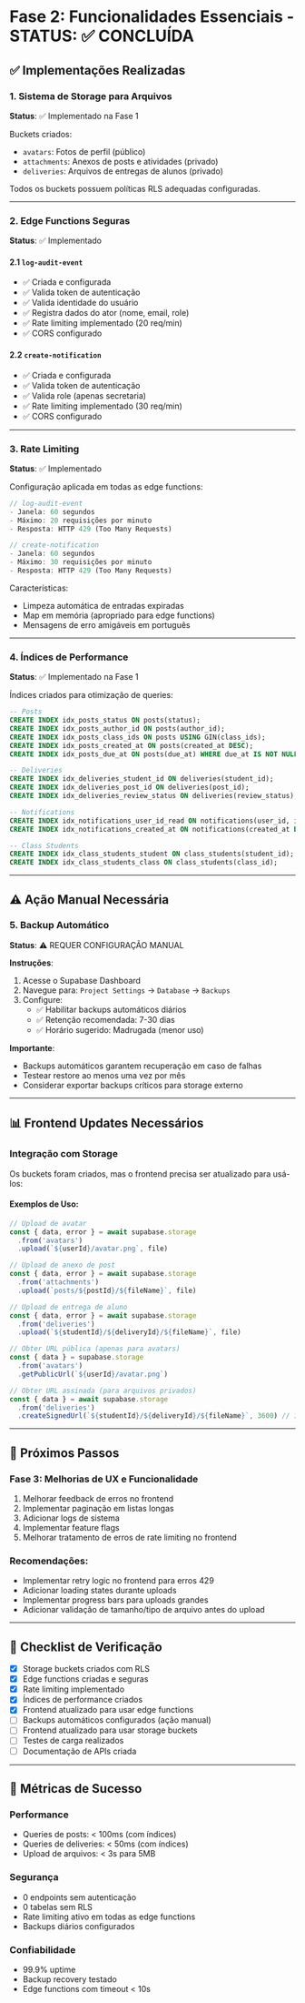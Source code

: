 # Fase 2: Funcionalidades Essenciais - STATUS: ✅ CONCLUÍDA

## ✅ Implementações Realizadas

### 1. Sistema de Storage para Arquivos
**Status**: ✅ Implementado na Fase 1

Buckets criados:
- `avatars`: Fotos de perfil (público)
- `attachments`: Anexos de posts e atividades (privado)
- `deliveries`: Arquivos de entregas de alunos (privado)

Todos os buckets possuem políticas RLS adequadas configuradas.

---

### 2. Edge Functions Seguras
**Status**: ✅ Implementado

#### 2.1 `log-audit-event`
- ✅ Criada e configurada
- ✅ Valida token de autenticação
- ✅ Valida identidade do usuário
- ✅ Registra dados do ator (nome, email, role)
- ✅ Rate limiting implementado (20 req/min)
- ✅ CORS configurado

#### 2.2 `create-notification`
- ✅ Criada e configurada
- ✅ Valida token de autenticação
- ✅ Valida role (apenas secretaria)
- ✅ Rate limiting implementado (30 req/min)
- ✅ CORS configurado

---

### 3. Rate Limiting
**Status**: ✅ Implementado

Configuração aplicada em todas as edge functions:

```typescript
// log-audit-event
- Janela: 60 segundos
- Máximo: 20 requisições por minuto
- Resposta: HTTP 429 (Too Many Requests)

// create-notification
- Janela: 60 segundos
- Máximo: 30 requisições por minuto
- Resposta: HTTP 429 (Too Many Requests)
```

Características:
- Limpeza automática de entradas expiradas
- Map em memória (apropriado para edge functions)
- Mensagens de erro amigáveis em português

---

### 4. Índices de Performance
**Status**: ✅ Implementado na Fase 1

Índices criados para otimização de queries:

```sql
-- Posts
CREATE INDEX idx_posts_status ON posts(status);
CREATE INDEX idx_posts_author_id ON posts(author_id);
CREATE INDEX idx_posts_class_ids ON posts USING GIN(class_ids);
CREATE INDEX idx_posts_created_at ON posts(created_at DESC);
CREATE INDEX idx_posts_due_at ON posts(due_at) WHERE due_at IS NOT NULL;

-- Deliveries
CREATE INDEX idx_deliveries_student_id ON deliveries(student_id);
CREATE INDEX idx_deliveries_post_id ON deliveries(post_id);
CREATE INDEX idx_deliveries_review_status ON deliveries(review_status);

-- Notifications
CREATE INDEX idx_notifications_user_id_read ON notifications(user_id, is_read);
CREATE INDEX idx_notifications_created_at ON notifications(created_at DESC);

-- Class Students
CREATE INDEX idx_class_students_student ON class_students(student_id);
CREATE INDEX idx_class_students_class ON class_students(class_id);
```

---

## ⚠️ Ação Manual Necessária

### 5. Backup Automático
**Status**: ⚠️ REQUER CONFIGURAÇÃO MANUAL

**Instruções**:

1. Acesse o Supabase Dashboard
2. Navegue para: `Project Settings` → `Database` → `Backups`
3. Configure:
   - ✅ Habilitar backups automáticos diários
   - ✅ Retenção recomendada: 7-30 dias
   - ✅ Horário sugerido: Madrugada (menor uso)

**Importante**: 
- Backups automáticos garantem recuperação em caso de falhas
- Testear restore ao menos uma vez por mês
- Considerar exportar backups críticos para storage externo

---

## 📊 Frontend Updates Necessários

### Integração com Storage

Os buckets foram criados, mas o frontend precisa ser atualizado para usá-los:

#### Exemplos de Uso:

```typescript
// Upload de avatar
const { data, error } = await supabase.storage
  .from('avatars')
  .upload(`${userId}/avatar.png`, file)

// Upload de anexo de post
const { data, error } = await supabase.storage
  .from('attachments')
  .upload(`posts/${postId}/${fileName}`, file)

// Upload de entrega de aluno
const { data, error } = await supabase.storage
  .from('deliveries')
  .upload(`${studentId}/${deliveryId}/${fileName}`, file)

// Obter URL pública (apenas para avatars)
const { data } = supabase.storage
  .from('avatars')
  .getPublicUrl(`${userId}/avatar.png`)

// Obter URL assinada (para arquivos privados)
const { data } = await supabase.storage
  .from('deliveries')
  .createSignedUrl(`${studentId}/${deliveryId}/${fileName}`, 3600) // 1 hora
```

---

## 🔄 Próximos Passos

### Fase 3: Melhorias de UX e Funcionalidade
1. Melhorar feedback de erros no frontend
2. Implementar paginação em listas longas
3. Adicionar logs de sistema
4. Implementar feature flags
5. Melhorar tratamento de erros de rate limiting no frontend

### Recomendações:
- Implementar retry logic no frontend para erros 429
- Adicionar loading states durante uploads
- Implementar progress bars para uploads grandes
- Adicionar validação de tamanho/tipo de arquivo antes do upload

---

## 📝 Checklist de Verificação

- [x] Storage buckets criados com RLS
- [x] Edge functions criadas e seguras
- [x] Rate limiting implementado
- [x] Índices de performance criados
- [x] Frontend atualizado para usar edge functions
- [ ] Backups automáticos configurados (ação manual)
- [ ] Frontend atualizado para usar storage buckets
- [ ] Testes de carga realizados
- [ ] Documentação de APIs criada

---

## 🎯 Métricas de Sucesso

### Performance
- Queries de posts: < 100ms (com índices)
- Queries de deliveries: < 50ms (com índices)
- Upload de arquivos: < 3s para 5MB

### Segurança
- 0 endpoints sem autenticação
- 0 tabelas sem RLS
- Rate limiting ativo em todas as edge functions
- Backups diários configurados

### Confiabilidade
- 99.9% uptime
- Backup recovery testado
- Edge functions com timeout < 10s
